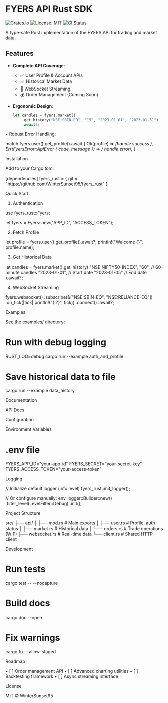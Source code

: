 
# FYERS API Rust SDK

[![Crates.io](https://img.shields.io/crates/v/fyers_rust)](https://crates.io/crates/fyers_rust)
[![License: MIT](https://img.shields.io/badge/License-MIT-yellow.svg)](https://opensource.org/licenses/MIT)
[![CI Status](https://github.com/WinterSunset95/fyers_rust/actions/workflows/ci.yml/badge.svg)](https://github.com/WinterSunset95/fyers_rust/actions)

A type-safe Rust implementation of the FYERS API for trading and market data.

## Features

- **Complete API Coverage**:
  - ✅ User Profile & Account APIs
  - 📈 Historical Market Data
  - 🔌 WebSocket Streaming
  - 💰 Order Management (Coming Soon)

- **Ergonomic Design**:

  ```rust
  let candles = fyers.market()
      .get_history("NSE:SBIN-EQ", "15", "2023-01-01", "2023-01-31")
      .await?;


 • Robust Error Handling:

   match fyers.user().get_profile().await {
       Ok(profile) => /*handle success */,
       Err(FyersError::ApiError { code, message }) => /* handle error*/,
   }

Installation

Add to your Cargo.toml:

[dependencies]
fyers_rust = { git = "<https://github.com/WinterSunset95/fyers_rust>" }

Quick Start

1. Authentication

use fyers_rust::Fyers;

let fyers = Fyers::new("APP_ID", "ACCESS_TOKEN");

2. Fetch Profile

let profile = fyers.user().get_profile().await?;
println!("Welcome {}", profile.name);

3. Get Historical Data

let candles = fyers.market().get_history(
    "NSE:NIFTY50-INDEX",
    "60",          // 60-minute candles
    "2023-01-01",  // Start date
    "2023-01-05"   // End date
).await?;

4. WebSocket Streaming

fyers.websocket()
    .subscribe(&["NSE:SBIN-EQ", "NSE:RELIANCE-EQ"])
    .on_tick(|tick| println!("{:?}", tick))
    .connect()
    .await?;

Examples

See the examples/ directory:

# Run with debug logging

RUST_LOG=debug cargo run --example auth_and_profile

# Save historical data to file

cargo run --example data_history

Documentation

API Docs

Configuration

Environment Variables

# .env file

FYERS_APP_ID="your-app-id"
FYERS_SECRET="your-secret-key"
FYERS_ACCESS_TOKEN="your-access-token"

Logging

// Initialize default logger (info level)
fyers_rust::init_logger();

// Or configure manually:
env_logger::Builder::new()
    .filter_level(LevelFilter::Debug)
    .init();

Project Structure

src/
├── api/
│   ├── mod.rs      # Main exports
│   ├── user.rs     # Profile, auth status
│   ├── market.rs   # Historical data
│   └── orders.rs   # Trade operations (WIP)
├── websocket.rs    # Real-time data
└── client.rs       # Shared HTTP client

Development

# Run tests

cargo test -- --nocapture

# Build docs

cargo doc --open

# Fix warnings

cargo fix --allow-staged

Roadmap

 • [ ] Order management API
 • [ ] Advanced charting utilities
 • [ ] Backtesting framework
 • [ ] Async streaming interface

License

MIT © WinterSunset95
